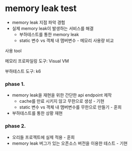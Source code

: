 # memory leak test

- memory leak 지점 파악 경험
- 실제 memory leak이 발생하는 서비스를 해결
    - 부하테스트를 통한 memory leak
    - static 변수 vs 객체 내 맴버변수 - 메모리 사용량 비교

사용 tool

메모리 프로파일링 도구:  Visual VM

부하테스트 도구: k6

### phase 1.

- memory leak을 재현을 위한 간단한 api endpoint 제작
    - cache를 만료 시키지 않고 무한으로 생성 - 기현
    - static 변수 vs 객체 내 맴버변수를 무한으로 만들기 - 훈희
- 부하테스트를 통한 상황 재현

### phase 2.

- 오리들 프로젝트에 실제 적용 - 훈희
- memory leak 버그가 있는 오픈소스 버전을 이용한 테스트 - 기현